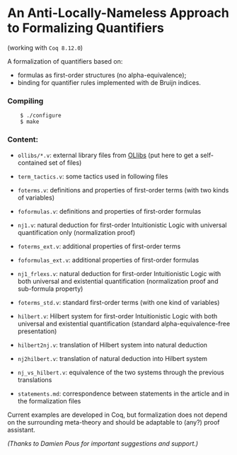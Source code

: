 # An Anti-Locally-Nameless Approach to Formalizing Quantifiers

(working with `Coq 8.12.0`)

A formalization of quantifiers based on:

* formulas as first-order structures (no alpha-equivalence);
* binding for quantifier rules implemented with de Bruijn indices.

### Compiling

        $ ./configure
        $ make

### Content:

* `ollibs/*.v`: external library files from [OLlibs](https://github.com/olaure01/ollibs) (put here to get a self-contained set of files)

* `term_tactics.v`: some tactics used in following files
* `foterms.v`: definitions and properties of first-order terms (with two kinds of variables)
* `foformulas.v`: definitions and properties of first-order formulas
* `nj1.v`: natural deduction for first-order Intuitionistic Logic with universal quantification only (normalization proof)

* `foterms_ext.v`: additional properties of first-order terms
* `foformulas_ext.v`: additional properties of first-order formulas
* `nj1_frlexs.v`: natural deduction for first-order Intuitionistic Logic with both universal and existential quantification (normalization proof and sub-formula property)

* `foterms_std.v`: standard first-order terms (with one kind of variables)
* `hilbert.v`: Hilbert system for first-order Intuitionistic Logic with both universal and existential quantification (standard alpha-equivalence-free presentation)
* `hilbert2nj.v`: translation of Hilbert system into natural deduction
* `nj2hilbert.v`: translation of natural deduction into Hilbert system
* `nj_vs_hilbert.v`: equivalence of the two systems through the previous translations

* `statements.md`: correspondence between statements in the article and in the formalization files

Current examples are developed in Coq, but formalization does not depend on the surrounding meta-theory and should be adaptable to (any?) proof assistant.

*(Thanks to Damien Pous for important suggestions and support.)*
